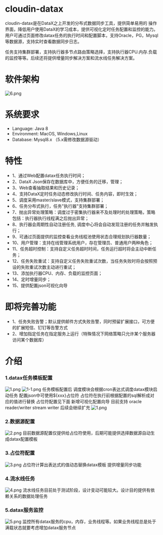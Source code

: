# cloudin-datax
cloudin-datax是在DataX之上开发的分布式数据同步工具，提供简单易用的
操作界面，降低用户使用DataX的学习成本，提供可视化定时任务配置和监控的能力。用户可通过页面修改datax任务的执行时间和配置脚本，支持Oracle，PG，Mysql等数据源，支持实时查看数据同步日志。

任务支持集群部署，支持执行器多节点路由策略选择，支持执行器CPU.内存.负载的监控等等。后续还将提供增量同步解决方案和流水线任务解决方案。

# 软件架构

![](https://images.gitee.com/uploads/images/2021/0727/225626_a3e1f92e_9012733.png "6.png")

# 系统要求

- Language: Java 8<br>
- Environment: MacOS, Windows,Linux
- Database: Mysql8.x （5.x需修改数据源驱动）

# 特性

- 1、通过Web配置datax任务执行时间；
- 2、DataX Json保存在数据库中，方便任务的迁移，管理；
- 3、Web查看抽取结果和历史记录；
- 4、支持DataX定时任务动态修改执行时间、任务内容，即时生效；
- 5、调度采用master/slave模式，支持集群部署；
- 6、任务分布式执行，任务"执行器"支持集群部署；
- 7、抛出异常处理策略：调度过于密集执行器来不及处理时的处理策略，策略包括：执行器执行线程满之后抛出异常；
- 8、执行器会周期性自动注册任务, 调度中心将会自动发现注册的任务并触发执行；
- 9、可通过页面提供的监控查看业务线程池使用状态合理规划执行器数量；
- 10、用户管理：支持在线管理系统用户，存在管理员、普通用户两种角色；
- 11、任务超时控制：支持自定义任务超时时间，任务运行超时将会主动中断任务；
- 12、任务失败重试：支持自定义任务失败重试次数，当任务失败时将会按照预设的失败重试次数主动进行重试；
- 13、添加执行器CPU、内存、负载的监控页面；
- 14、定时增量同步；
- 15、提供配置json可视化向导


# 即将完善功能
- 1、任务失败告警；默认提供邮件方式失败告警，同时预留扩展接口，可方便的扩展短信、钉钉等告警方式
- 2、增加指定任务在指定服务上运行（特殊情况下网络策略只允许某个服务器访问某个数据库）

# 介绍

### 1.datax任务模板配置
![](https://images.gitee.com/uploads/images/2021/0727/221348_0d3b451d_9012733.png "1.png")
![](https://images.gitee.com/uploads/images/2021/0727/221501_75712f60_9012733.png "1-1.png")
任务模板配置后 调度模块会根据cron表达式调度datax模块启动任务 配置json中可使用${xxx}占位符 占位符在执行前根据配置的sql解析成对应的值进行替换 占位符配置见下面
新增可视化配置向导 目前支持 oracle reader/writer stream writer 后续会继续扩充
![](https://images.gitee.com/uploads/images/2021/0801/150607_556e8e70_9012733.png "1.png")

### 2.数据源配置
![](https://images.gitee.com/uploads/images/2021/0727/221856_15deca12_9012733.png "2.png")
目前数据源配置仅提供给占位符使用，后期可能提供选择数据源自动生成datax配置模板

### 3.占位符配置
![](https://images.gitee.com/uploads/images/2021/0727/222044_cdb70fdf_9012733.png "3.png")
占位符计算出表达式的值动态替换datax模板 提供增量同步功能

### 4.流水线任务
![](https://images.gitee.com/uploads/images/2021/0727/222333_36cb4fe1_9012733.png "4.png")
流水线任务目前处于测试阶段，设计变动可能较大。设计目的提供有依赖关系的数据处理任务

### 5.datax服务监控
![](https://images.gitee.com/uploads/images/2021/0727/222519_3b6bdaac_9012733.png "5.png")
监控所有datax服务的cpu，内存，业务线程等。如果业务线程总是处于满载状态就要考虑增加datax服务节点